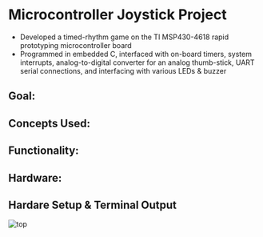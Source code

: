 # Microcontroller Joystick Project 
- Developed a timed-rhythm game on the TI MSP430-4618 rapid prototyping microcontroller board 
- Programmed in embedded C, interfaced with on-board timers, system interrupts, analog-to-digital converter 
for an analog thumb-stick, UART serial connections, and interfacing with various LEDs & buzzer 


**Goal:** 
- 
  
**Concepts Used:** 
- 
  
**Functionality:**
- 

  
**Hardware:**
- 




## Hardare Setup & Terminal Output
![top](./utils/images/side.jpg)

